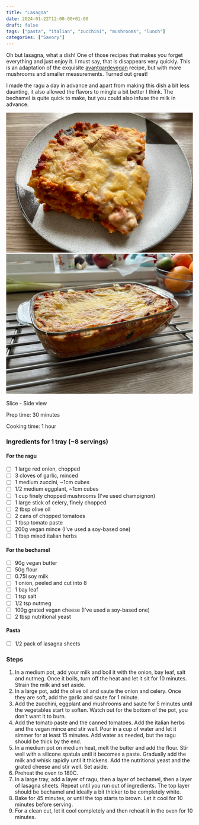 ```yaml
---
title: "Lasagna"
date: 2024-01-22T12:00:00+01:00
draft: false
tags: ["pasta", "italian", "zucchini", "mushrooms", "lunch"]
categories: ["Savory"]
---
```


Oh but lasagna, what a dish! One of those recipes that makes you forget everything and just enjoy it. I must say, that is disappears very quickly. This is an adaptation of the exquisite [avantgardevegan](https://www.gazoakleychef.com/recipes/lasagne/) recipe, but with more mushrooms and smaller measurements. Turned out great!

I made the ragu a day in advance and apart from making this dish a bit less daunting, it also allowed the flavors to mingle a bit better I think. The bechamel is quite quick to make, but you could also infuse the milk in advance.

<div class="image-split">

![slice](slice.png)
![slice](side.png)

<span class="caption">Slice - Side view</span>
</div>

<div class="recipe" id="recipe">
Prep time: 30 minutes

Cooking time: 1 hour

### Ingredients for 1 tray (~8 servings)
#### For the ragu
- [ ] 1 large red onion, chopped
- [ ] 3 cloves of garlic, minced
- [ ] 1 medium zuccini, ~1cm cubes
- [ ] 1/2 medium eggplant, ~1cm cubes
- [ ] 1 cup finely chopped mushrooms (I've used champignon)
- [ ] 1 large stick of celery, finely chopped
- [ ] 2 tbsp olive oil
- [ ] 2 cans of chopped tomatoes
- [ ] 1 tbsp tomato paste
- [ ] 200g vegan mince (I've used a soy-based one)
- [ ] 1 tbsp mixed italian herbs

#### For the bechamel
- [ ] 90g vegan butter
- [ ] 50g flour
- [ ] 0.75l soy milk
- [ ] 1 onion, peeled and cut into 8
- [ ] 1 bay leaf
- [ ] 1 tsp salt
- [ ] 1/2 tsp nutmeg
- [ ] 100g grated vegan cheese (I've used a soy-based one)
- [ ] 2 tbsp nutritional yeast

#### Pasta
- [ ] 1/2 pack of lasagna sheets

### Steps
1. In a medium pot, add your milk and boil it with the onion, bay leaf, salt and nutmeg. Once it boils, turn off the heat and let it sit for 10 minutes. Strain the milk and set aside.
2. In a large pot, add the olive oil and saute the onion and celery. Once they are soft, add the garlic and saute for 1 minute.
3. Add the zucchini, eggplant and mushrooms and saute for 5 minutes until the vegetables start to soften. Watch out for the bottom of the pot, you don't want it to burn.
4. Add the tomato paste and the canned tomatoes. Add the italian herbs and the vegan mince and stir well. Pour in a cup of water and let it simmer for at least 15 minutes. Add water as needed, but the ragu should be thick by the end.
5. In a medium pot on medium heat, melt the butter and add the flour. Stir well with a silicone spatula until it becomes a paste. Gradually add the milk and whisk rapidly until it thickens. Add the nutritional yeast and the grated cheese and stir well. Set aside.
6. Preheat the oven to 180C.
7. In a large tray, add a layer of ragu, then a layer of bechamel, then a layer of lasagna sheets. Repeat until you run out of ingredients. The top layer should be bechamel and ideally a bit thicker to be completely white.
8. Bake for 45 minutes, or until the top starts to brown. Let it cool for 10 minutes before serving.
9. For a clean cut, let it cool completely and then reheat it in the oven for 10 minutes.

</div>

